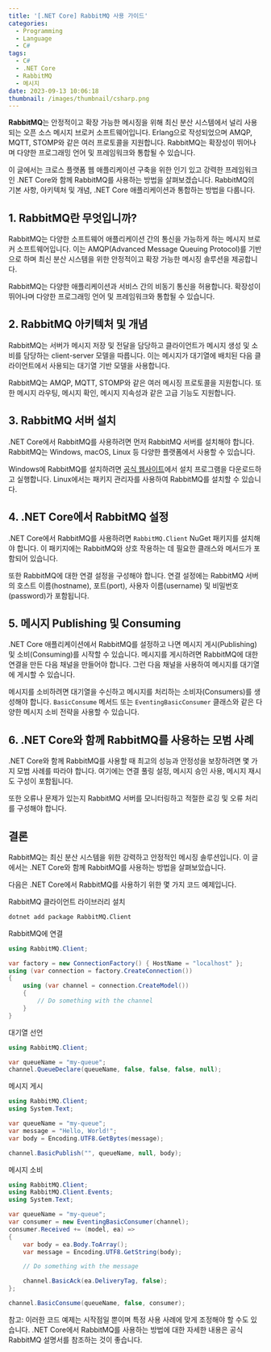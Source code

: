 ```yaml
---
title: '[.NET Core] RabbitMQ 사용 가이드'
categories:
  - Programming
  - Language
  - C#
tags:
  - C#
  - .NET Core
  - RabbitMQ
  - 메시지
date: 2023-09-13 10:06:18
thumbnail: /images/thumbnail/csharp.png
---
```


**RabbitMQ**는 안정적이고 확장 가능한 메시징을 위해 최신 분산 시스템에서 널리 사용되는 오픈 소스 메시지 브로커 소프트웨어입니다. Erlang으로 작성되었으며 AMQP, MQTT, STOMP와 같은 여러 프로토콜을 지원합니다. RabbitMQ는 확장성이 뛰어나며 다양한 프로그래밍 언어 및 프레임워크와 통합될 수 있습니다.

이 글에서는 크로스 플랫폼 웹 애플리케이션 구축을 위한 인기 있고 강력한 프레임워크인 .NET Core와 함께 RabbitMQ를 사용하는 방법을 살펴보겠습니다. RabbitMQ의 기본 사항, 아키텍처 및 개념, .NET Core 애플리케이션과 통합하는 방법을 다룹니다.

## 1. RabbitMQ란 무엇입니까?

RabbitMQ는 다양한 소프트웨어 애플리케이션 간의 통신을 가능하게 하는 메시지 브로커 소프트웨어입니다. 이는 AMQP(Advanced Message Queuing Protocol)를 기반으로 하며 최신 분산 시스템을 위한 안정적이고 확장 가능한 메시징 솔루션을 제공합니다.

RabbitMQ는 다양한 애플리케이션과 서비스 간의 비동기 통신을 허용합니다. 확장성이 뛰어나며 다양한 프로그래밍 언어 및 프레임워크와 통합될 수 있습니다.

## 2. RabbitMQ 아키텍처 및 개념

RabbitMQ는 서버가 메시지 저장 및 전달을 담당하고 클라이언트가 메시지 생성 및 소비를 담당하는 client-server 모델을 따릅니다. 이는 메시지가 대기열에 배치된 다음 클라이언트에서 사용되는 대기열 기반 모델을 사용합니다.

RabbitMQ는 AMQP, MQTT, STOMP와 같은 여러 메시징 프로토콜을 지원합니다. 또한 메시지 라우팅, 메시지 확인, 메시지 지속성과 같은 고급 기능도 지원합니다.

## 3. RabbitMQ 서버 설치

.NET Core에서 RabbitMQ를 사용하려면 먼저 RabbitMQ 서버를 설치해야 합니다. RabbitMQ는 Windows, macOS, Linux 등 다양한 플랫폼에서 사용할 수 있습니다.

Windows에 RabbitMQ를 설치하려면 [공식 웹사이트](https://www.rabbitmq.com/download.html)에서 설치 프로그램을 다운로드하고 실행합니다. Linux에서는 패키지 관리자를 사용하여 RabbitMQ를 설치할 수 있습니다.

## 4. .NET Core에서 RabbitMQ 설정

.NET Core에서 RabbitMQ를 사용하려면 `RabbitMQ.Client` NuGet 패키지를 설치해야 합니다. 이 패키지에는 RabbitMQ와 상호 작용하는 데 필요한 클래스와 메서드가 포함되어 있습니다.

또한 RabbitMQ에 대한 연결 설정을 구성해야 합니다. 연결 설정에는 RabbitMQ 서버의 호스트 이름(hostname), 포트(port), 사용자 이름(username) 및 비밀번호(password)가 포함됩니다.

## 5. 메시지 Publishing 및 Consuming

.NET Core 애플리케이션에서 RabbitMQ를 설정하고 나면 메시지 게시(Publishing) 및 소비(Consuming)를 시작할 수 있습니다. 메시지를 게시하려면 RabbitMQ에 대한 연결을 만든 다음 채널을 만들어야 합니다. 그런 다음 채널을 사용하여 메시지를 대기열에 게시할 수 있습니다.

메시지를 소비하려면 대기열을 수신하고 메시지를 처리하는 소비자(Consumers)를 생성해야 합니다. `BasicConsume` 메서드 또는 `EventingBasicConsumer` 클래스와 같은 다양한 메시지 소비 전략을 사용할 수 있습니다.

## 6. .NET Core와 함께 RabbitMQ를 사용하는 모범 사례

.NET Core와 함께 RabbitMQ를 사용할 때 최고의 성능과 안정성을 보장하려면 몇 가지 모범 사례를 따라야 합니다. 여기에는 연결 풀링 설정, 메시지 승인 사용, 메시지 재시도 구성이 포함됩니다.

또한 오류나 문제가 있는지 RabbitMQ 서버를 모니터링하고 적절한 로깅 및 오류 처리를 구성해야 합니다.

## 결론

RabbitMQ는 최신 분산 시스템을 위한 강력하고 안정적인 메시징 솔루션입니다. 이 글에서는 .NET Core와 함께 RabbitMQ를 사용하는 방법을 살펴보았습니다.

다음은 .NET Core에서 RabbitMQ를 사용하기 위한 몇 가지 코드 예제입니다.

RabbitMQ 클라이언트 라이브러리 설치

```sh
dotnet add package RabbitMQ.Client
```

RabbitMQ에 연결

```cs
using RabbitMQ.Client;

var factory = new ConnectionFactory() { HostName = "localhost" };
using (var connection = factory.CreateConnection())
{
    using (var channel = connection.CreateModel())
    {
        // Do something with the channel
    }
}
```

대기열 선언

```cs
using RabbitMQ.Client;

var queueName = "my-queue";
channel.QueueDeclare(queueName, false, false, false, null);
```

메시지 게시

```cs
using RabbitMQ.Client;
using System.Text;

var queueName = "my-queue";
var message = "Hello, World!";
var body = Encoding.UTF8.GetBytes(message);

channel.BasicPublish("", queueName, null, body);
```

메시지 소비

```cs
using RabbitMQ.Client;
using RabbitMQ.Client.Events;
using System.Text;

var queueName = "my-queue";
var consumer = new EventingBasicConsumer(channel);
consumer.Received += (model, ea) =>
{
    var body = ea.Body.ToArray();
    var message = Encoding.UTF8.GetString(body);

    // Do something with the message

    channel.BasicAck(ea.DeliveryTag, false);
};

channel.BasicConsume(queueName, false, consumer);
```

참고: 이러한 코드 예제는 시작점일 뿐이며 특정 사용 사례에 맞게 조정해야 할 수도 있습니다. .NET Core에서 RabbitMQ를 사용하는 방법에 대한 자세한 내용은 공식 RabbitMQ 설명서를 참조하는 것이 좋습니다.
